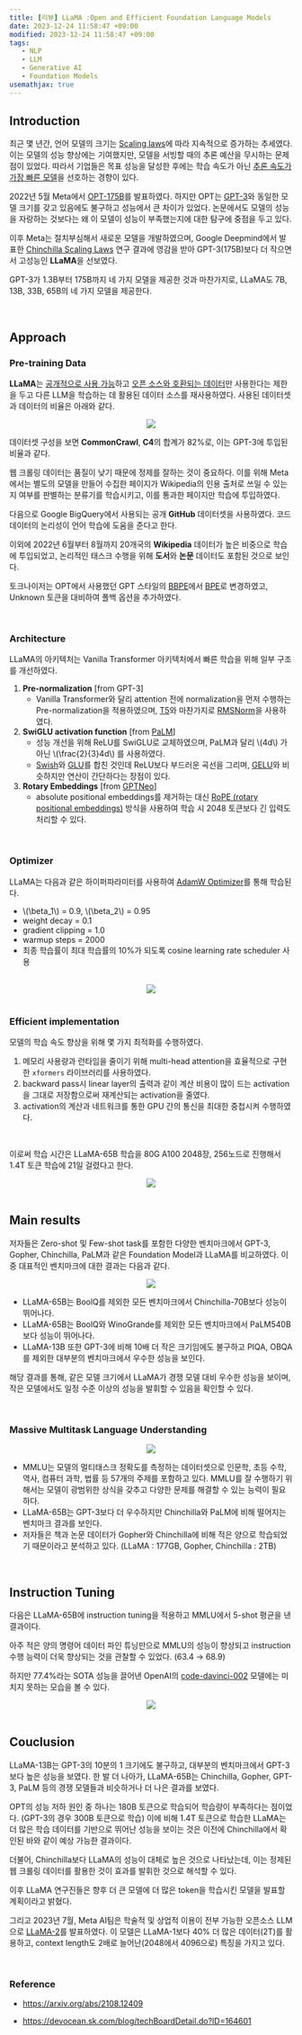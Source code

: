 ```yaml
---
title: [리뷰] LLaMA :Open and Efficient Foundation Language Models
date: 2023-12-24 11:58:47 +09:00
modified: 2023-12-24 11:58:47 +09:00
tags: 
   - NLP
   - LLM
   - Generative AI
   - Foundation Models
usemathjax: true
---
```


## Introduction

최근 몇 년간, 언어 모델의 크기는 [Scaling laws](https://arxiv.org/abs/2001.08361)에 따라 지속적으로 증가하는 추세였다. 이는 모델의 성능 향상에는 기여했지만, 모델을 서빙할 때의 추론 예산을 무시하는 문제점이 있었다. 따라서 기업들은 목표 성능을 달성한 후에는 학습 속도가 아닌 <u>추론 속도가 가장 빠른 모델</u>을 선호하는 경향이 있다.

2022년 5월 Meta에서 [OPT-175B](https://ai.facebook.com/blog/democratizing-access-to-large-scale-language-models-with-opt-175b/)를 발표하였다. 하지만 OPT는 [GPT-3](https://github.com/openai/gpt-3)와 동일한 모델 크기를 갖고 있음에도 불구하고 성능에서 큰 차이가 있었다. 논문에서도 모델의 성능을 자랑하는 것보다는 왜 이 모델이 성능이 부족했는지에 대한 탐구에 중점을 두고 있다.

이후 Meta는 절치부심해서 새로운 모델을 개발하였으며, Google Deepmind에서 발표한 [Chinchilla Scaling Laws](https://arxiv.org/abs/2203.15556) 연구 결과에 영감을 받아 GPT-3(175B)보다 더 작으면서 고성능인 **LLaMA**을 선보였다.

GPT-3가 1.3B부터 175B까지 네 가지 모델을 제공한 것과 마찬가지로, LLaMA도 7B, 13B, 33B, 65B의 네 가지 모델을 제공한다. 

<br>

## Approach
### Pre-training Data

**LLaMA**는 <u>공개적으로 사용 가능</u>하고 <u>오픈 소스와 호환되는 데이터</u>만 사용한다는 제한을 두고 다른 LLM을 학습하는 데 활용된 데이터 소스를 재사용하였다. 사용된 데이터셋과 데이터의 비율은 아래와 같다.

<center><img src="/assets/img/llama_1/0.png"/></center>

데이터셋 구성을 보면 **CommonCrawl**, **C4**의 합계가 82%로, 이는 GPT-3에 투입된 비율과 같다.

웹 크롤링 데이터는 품질이 낮기 때문에 정제를 잘하는 것이 중요하다. 이를 위해 Meta에서는 별도의 모델을 만들어 수집한 페이지가 Wikipedia의 인용 출처로 쓰일 수 있는지 여부를 판별하는 분류기를 학습시키고, 이를 통과한 페이지만 학습에 투입하였다.

다음으로 Google BigQuery에서 사용되는 공개 **GitHub** 데이터셋을 사용하였다. 코드 데이터의 논리성이 언어 학습에 도움을 준다고 한다.

이외에 2022년 6월부터 8월까지 20개국의 **Wikipedia** 데이터가 높은 비중으로 학습에 투입되었고, 논리적인 태스크 수행을 위해 **도서**와 **논문** 데이터도 포함된 것으로 보인다.

토크나이저는 OPT에서 사용했던 GPT 스타일의 [BBPE](https://arxiv.org/abs/1508.07909)에서 [BPE](https://github.com/google/sentencepiece)로 변경하였고, Unknown 토큰을 대비하여 폴백 옵션을 추가하였다.

<br>

### Architecture

LLaMA의 아키텍처는 Vanilla Transformer 아키텍처에서 빠른 학습을 위해 일부 구조를 개선하였다.

1. **Pre-normalization** [from GPT-3]
   - Vanilla Transformer와 달리 attention 전에 normalization을 먼저 수행하는 Pre-normalization을 적용하였으며, [T5](https://github.com/google-research/t5x)와 마찬가지로 [RMSNorm](https://arxiv.org/abs/1910.07467)을 사용하였다.
2. **SwiGLU activation function** [from [PaLM](https://ai.googleblog.com/2022/04/pathways-language-model-palm-scaling-to.html)]
   - 성능 개선을 위해 ReLU를 SwiGLU로 교체하였으며, PaLM과 달리 \\(4d\\) 가 아닌 \\(\frac{2}{3}4d\\) 를 사용하였다.
   - [Swish](https://arxiv.org/abs/1710.05941v1)와 [GLU](https://arxiv.org/abs/1612.08083)를 합친 것인데 ReLU보다 부드러운 곡선을 그리며, [GELU](https://arxiv.org/abs/1606.08415)와 비슷하지만 연산이 간단하다는 장점이 있다. 
3. **Rotary Embeddings** [from [GPTNeo](https://github.com/EleutherAI/gpt-neo)]
   - absolute positional embeddings를 제거하는 대신 [RoPE (rotary positional embeddings)](https://arxiv.org/abs/2104.09864) 방식을 사용하여 학습 시 2048 토큰보다 긴 입력도 처리할 수 있다.


<br>

### Optimizer

LLaMA는 다음과 같은 하이퍼파라미터를 사용하여 [AdamW Optimizer](https://arxiv.org/pdf/1711.05101.pdf)를 통해 학습된다.

- \\(\beta_1\\) = 0.9, \\(\beta_2\\) = 0.95
- weight decay = 0.1
- gradient clipping = 1.0
- warmup steps = 2000
- 최종 학습률이 최대 학습률의 10%가 되도록 cosine learning rate scheduler 사용

<br>

<center><img src="/assets/img/llama_1/1.png"/></center>

<br>


### Efficient implementation

모델의 학습 속도 향상을 위해 몇 가지 최적화를 수행하였다.

1. 메모리 사용량과 런타임을 줄이기 위해 multi-head attention을 효율적으로 구현한 `xformers` 라이브러리를 사용하였다.
2. backward pass시 linear layer의 출력과 같이 계산 비용이 많이 드는 activation을 그대로 저장함으로써 재계산되는 activation을 줄였다.
3. activation의 계산과 네트워크를 통한 GPU 간의 통신을 최대한 중첩시켜 수행하였다.

<br>

이로써 학습 시간은 LLaMA-65B 학습을 80G A100 2048장, 256노드로 진행해서 1.4T 토큰 학습에 21일 걸렸다고 한다.

<center><img src="/assets/img/llama_1/2.png"/></center>

<br>

## Main results

저자들은 Zero-shot 및 Few-shot task를 포함한 다양한 벤치마크에서 GPT-3, Gopher, Chinchilla, PaLM과 같은 Foundation Model과 LLaMA를 비교하였다. 이중 대표적인 벤치마크에 대한 결과는 다음과 같다.

<center><img src="/assets/img/llama_1/3.png"/></center>

- LLaMA-65B는 BoolQ를 제외한 모든 벤치마크에서 Chinchilla-70B보다 성능이 뛰어나다.
- LLaMA-65B는 BoolQ와 WinoGrande를 제외한 모든 벤치마크에서 PaLM540B보다 성능이 뛰어나다.
- LLaMA-13B 또한 GPT-3에 비해 10배 더 작은 크기임에도 불구하고 PIQA, OBQA를 제외한 대부분의 벤치마크에서 우수한 성능을 보인다.

해당 결과를 통해, 같은 모델 크기에서 LLaMA가 경쟁 모델 대비 우수한 성능을 보이며, 작은 모델에서도 일정 수준 이상의 성능을 발휘할 수 있음을 확인할 수 있다.

<br>

### Massive Multitask Language Understanding

<center><img src="/assets/img/llama_1/4.png"/></center>

- MMLU는 모델의 멀티태스크 정확도를 측정하는 데이터셋으로 인문학, 초등 수학, 역사, 컴퓨터 과학, 법률 등 57개의 주제를 포함하고 있다. MMLU를 잘 수행하기 위해서는 모델이 광범위한 상식을 갖추고 다양한 문제를 해결할 수 있는 능력이 필요하다.
- LLaMA-65B는 GPT-3보다 더 우수하지만 Chinchilla와 PaLM에 비해 떨어지는 벤치마크 결과를 보인다.
- 저자들은 책과 논문 데이터가 Gopher와 Chinchilla에 비해 적은 양으로 학습되었기 때문이라고 분석하고 있다. (LLaMA : 177GB, Gopher, Chinchilla : 2TB)

<br>

## Instruction Tuning

다음은 LLaMA-65B에 instruction tuning을 적용하고 MMLU에서 5-shot 평균을 낸 결과이다.

아주 적은 양의 명령어 데이터 파인 튜닝만으로 MMLU의 성능이 향상되고 instruction 수행 능력이 더욱 향상되는 것을 관찰할 수 있었다. (63.4 → 68.9)

하지만 77.4%라는 SOTA 성능을 끌어낸 OpenAI의 [code-davinci-002](https://platform.openai.com/docs/models/gpt-3-5) 모델에는 미치지 못하는 모습을 볼 수 있다.

<center><img src="/assets/img/llama_1/5.png"/></center>

<br>

## Couclusion

LLaMA-13B는 GPT-3의 10분의 1 크기에도 불구하고, 대부분의 벤치마크에서 GPT-3보다 높은 성능을 보였다. 한 발 더 나아가, LLaMA-65B는 Chinchilla, Gopher, GPT-3, PaLM 등의 경쟁 모델들과 비슷하거나 더 나은 결과를 보였다.

OPT의 성능 저하 원인 중 하나는 180B 토큰으로 학습되어 학습량이 부족하다는 점이었다. (GPT-3의 경우 300B 토큰으로 학습) 이에 비해 1.4T 토큰으로 학습한 LLaMA는 더 많은 학습 데이터를 기반으로 뛰어난 성능을 보이는 것은 이전에 Chinchilla에서 확인된 바와 같이 예상 가능한 결과이다.

더불어, Chinchilla보다 LLaMA의 성능이 대체로 높은 것으로 나타났는데, 이는 정제된 웹 크롤링 데이터를 활용한 것이 효과를 발휘한 것으로 해석할 수 있다.

이후 LLaMA 연구진들은 향후 더 큰 모델에 더 많은 token을 학습시킨 모델을 발표할 계획이라고 밝혔다. 

그리고 2023년 7월, Meta AI팀은 학술적 및 상업적 이용이 전부 가능한 오픈소스 LLM으로 [LLaMA-2](https://arxiv.org/abs/2307.09288)를 발표하였다. 이 모델은 LLaMA-1보다 40% 더 많은 데이터(2T)를 활용하고, context length도 2배로 늘어난(2048에서 4096으로) 특징을 가지고 있다. 

<br>

### Reference

- https://arxiv.org/abs/2108.12409

- https://devocean.sk.com/blog/techBoardDetail.do?ID=164601

